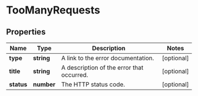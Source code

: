 
# TooManyRequests

## Properties

Name | Type | Description | Notes
------------ | ------------- | ------------- | -------------
**type** | **string** | A link to the error documentation. |  [optional]
**title** | **string** | A description of the error that occurred. |  [optional]
**status** | **number** | The HTTP status code. |  [optional]



